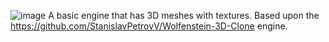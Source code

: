 ![image](https://github.com/user-attachments/assets/2882cc99-4e23-4a8e-96dc-a9e222d0572b)
A basic engine that has 3D meshes with textures. Based upon the https://github.com/StanislavPetrovV/Wolfenstein-3D-Clone engine. 
